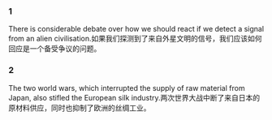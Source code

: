 ### 1
There is considerable debate over how we should react if we detect a signal from an alien civilisation.如果我们探测到了来自外星文明的信号，我们应该如何回应是一个备受争议的问题。

### 2
The two world wars, which interrupted the supply of raw material from Japan, also stifled the European silk industry.两次世界大战中断了来自日本的原材料供应，同时也抑制了欧洲的丝绸工业。